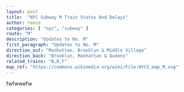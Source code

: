 ```yaml
---
layout: post
title:  "NYC Subway M Train Status And Delays"
author: reece
categories: [ "nyc", "subway" ]
route: "M"
description: "Updates to No. M"
first_paragraph: "Updates to No. M"
direction_out: "Manhattan, Brooklyn & Middle Village"
direction_back: "Brooklyn, Manhattan & Queens"
related_trains: "B,D,F"
map_ref: "https://commons.wikimedia.org/wiki/File:NYCS_map_M.svg"
---
```


fwfwwefw
